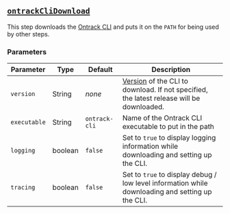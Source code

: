 ## [`ontrackCliDownload`](ontrackCliDownload.groovy)

This step downloads the [Ontrack CLI](https://github.com/nemerosa/ontrack-cli) and puts it on the `PATH` for being used by other steps.

### Parameters

| Parameter | Type | Default | Description |
|---|---|---|---|
| `version` | String | _none_ | [Version](https://github.com/nemerosa/ontrack-cli/releases) of the CLI to download. If not specified, the latest release will be downloaded. |
| `executable` | String | `ontrack-cli` | Name of the Ontrack CLI executable to put in the path |
| `logging` | boolean | `false` | Set to `true` to display logging information while downloading and setting up the CLI. |
| `tracing` | boolean | `false` | Set to `true` to display debug / low level information while downloading and setting up the CLI. |
